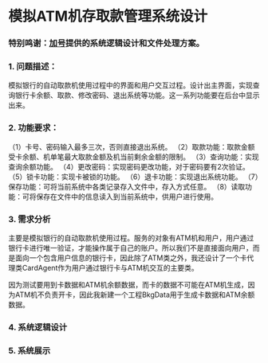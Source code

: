 # 模拟ATM机存取款管理系统设计
### **特别鸣谢**：[加号](https://github.com/plu-s)提供的系统逻辑设计和文件处理方案。

### 1. 问题描述：
模拟银行的自动取款机使用过程中的界面和用户交互过程。设计出主界面，实现查询银行卡余额、取款、修改密码、退出系统等功能。这一系列功能要在后台中显示出来。
### 2. 功能要求：
（1）卡号、密码输入最多三次，否则直接退出系统。
（2）取款功能：取款金额受卡余额、机单笔最大取款金额及机当前剩余金额的限制。
（3）查询功能：实现查询余额功能。
（4）更改密码：实现密码更改功能，对于密码要有2次验证。
（5）锁卡功能：实现卡被锁的功能。
（6）退卡功能：实现退出系统功能。
（7）保存功能：可将当前系统中各类记录存入文件中，存入方式任意。
（8）读取功能：可将保存在文件中的信息读入到当前系统中，供用户进行使用。

### 3. 需求分析
主要是模拟银行的自动取款机使用过程。服务的对象有ATM机和用户，用户通过银行卡进行唯一验证，才能操作属于自己的账户。所以我们不是直接面向用户，而是面向一个包含用户信息的银行卡，因此除了ATM类之外，我还设计了一个卡代理类CardAgent作为用户通过银行卡与ATM机交互的主要类。

因为测试要用到卡数据和ATM机余额数据，而卡的数据不可能在ATM机生成，因为ATM机不负责开卡，因此我新建一个工程BkgData用于生成卡数据和ATM余额数据。
### 4. 系统逻辑设计
### 5. 系统展示

